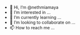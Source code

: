 - 👋 Hi, I’m @nethmiamaya
- 👀 I’m interested in ...
- 🌱 I’m currently learning ...
- 💞️ I’m looking to collaborate on ...
- 📫 How to reach me ...

<!---
nethmiamaya/nethmiamaya is a ✨ special ✨ repository because its `README.md` (this file) appears on your GitHub profile.
You can click the Preview link to take a look at your changes.
--->
